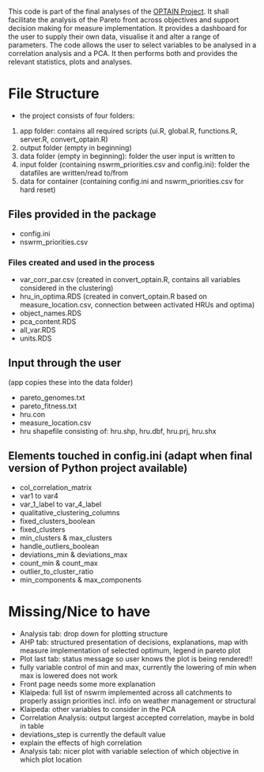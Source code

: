 This code is part of the final analyses of the [OPTAIN Project](https://www.optain.eu/). It shall facilitate the analysis of the Pareto front across objectives and support decision making for measure implementation.
It provides a dashboard for the user to supply their own data, visualise it and alter a range of parameters. The code allows the user to select variables to be analysed in a correlation analysis and a PCA. 
It then performs both and provides the relevant statistics, plots and analyses.

# File Structure
* the project consists of four folders:
1. app folder: contains all required scripts (ui.R, global.R, functions.R, server.R, convert_optain.R)
2. output folder (empty in beginning)
3. data folder (empty in beginning): folder the user input is written to
4. input folder (containing nswrm_priorities.csv and config.ini): folder the datafiles are written/read to/from 
5. data for container (containing config.ini and nswrm_priorities.csv for hard reset)

## Files provided in the package
* config.ini 
* nswrm_priorities.csv 


### Files created and used in the process
* var_corr_par.csv (created in convert_optain.R, contains all variables considered in the clustering)
* hru_in_optima.RDS (created in convert_optain.R based on measure_location.csv, connection between activated HRUs and optima)
* object_names.RDS
* pca_content.RDS
* all_var.RDS
* units.RDS

## Input through the user 
(app copies these into the data folder)
* pareto_genomes.txt
* pareto_fitness.txt
* hru.con
* measure_location.csv
* hru shapefile consisting of: hru.shp, hru.dbf, hru.prj, hru.shx

## Elements touched in config.ini (adapt when final version of Python project available)
* col_correlation_matrix
* var1 to var4
* var_1_label to var_4_label
* qualitative_clustering_columns
* fixed_clusters_boolean
* fixed_clusters
* min_clusters & max_clusters
* handle_outliers_boolean
* deviations_min & deviations_max
* count_min & count_max
* outlier_to_cluster_ratio
* min_components & max_components

# Missing/Nice to have
* Analysis tab: drop down for plotting structure
* AHP tab: structured presentation of decisions, explanations, map with measure implementation of selected optimum, legend in pareto plot
* Plot last tab: status message so user knows the plot is being rendered!!
* fully variable control of min and max, currently the lowering of min when max is lowered does not work
* Front page needs some more explanation
* Klaipeda: full list of nswrm implemented across all catchments to properly assign priorities incl. info on weather management or structural
* Klaipeda: other variables to consider in the PCA
* Correlation Analysis: output largest accepted correlation, maybe in bold in table
* deviations_step is currently the default value 
* explain the effects of high correlation
* Analysis tab: nicer plot with variable selection of which objective in which plot location
